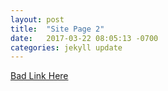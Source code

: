 ```yaml
---
layout: post
title:  "Site Page 2"
date:   2017-03-22 08:05:13 -0700
categories: jekyll update
---
```


[Bad Link Here](http://matthewlincoln.net/badlink)
